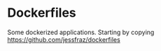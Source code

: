 Dockerfiles
===========

Some dockerized applications.  Starting by copying
https://github.com/jessfraz/dockerfiles
